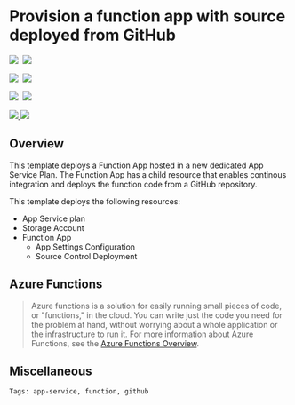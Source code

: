 # Provision a function app with source deployed from GitHub

<IMG SRC="https://azbotstorage.blob.core.windows.net/badges/201-function-app-dedicated-github-deploy/PublicLastTestDate.svg" />&nbsp;
<IMG SRC="https://azbotstorage.blob.core.windows.net/badges/201-function-app-dedicated-github-deploy/PublicDeployment.svg" />&nbsp;

<IMG SRC="https://azbotstorage.blob.core.windows.net/badges/201-function-app-dedicated-github-deploy/FairfaxLastTestDate.svg" />&nbsp;
<IMG SRC="https://azbotstorage.blob.core.windows.net/badges/201-function-app-dedicated-github-deploy/FairfaxDeployment.svg" />&nbsp;

<IMG SRC="https://azbotstorage.blob.core.windows.net/badges/201-function-app-dedicated-github-deploy/BestPracticeResult.svg" />&nbsp;
<IMG SRC="https://azbotstorage.blob.core.windows.net/badges/201-function-app-dedicated-github-deploy/CredScanResult.svg" />&nbsp;

<a href="https://portal.azure.com/#create/Microsoft.Template/uri/https%3A%2F%2Fraw.githubusercontent.com%2Fazure%2Fazure-quickstart-templates%2Fmaster%2F201-function-app-dedicated-github-deploy%2Fazuredeploy.json" target="_blank">
    <img src="http://azuredeploy.net/deploybutton.png"/>
</a>
<a href="http://armviz.io/#/?load=https%3A%2F%2Fraw.githubusercontent.com%2FAzure%2Fazure-quickstart-templates%2Fmaster%2F201-function-app-dedicated-github-deploy%2Fazuredeploy.json" target="_blank">
    <img src="http://armviz.io/visualizebutton.png"/>
</a>

## Overview

This template deploys a Function App hosted in a new dedicated App Service Plan. The Function App has a child resource that enables continous integration and deploys the function code from a GitHub repository.

This template deploys the following resources:

- App Service plan
- Storage Account
- Function App
    - App Settings Configuration
    - Source Control Deployment

## Azure Functions

> Azure functions is a solution for easily running small pieces of code, or "functions," in the cloud. You can write just the code you need for the problem at hand, without worrying about a whole application or the infrastructure to run it. For more information about Azure Functions, see the [Azure Functions Overview](https://azure.microsoft.com/en-us/documentation/articles/functions-overview/).

## Miscellaneous

``Tags: app-service, function, github``
